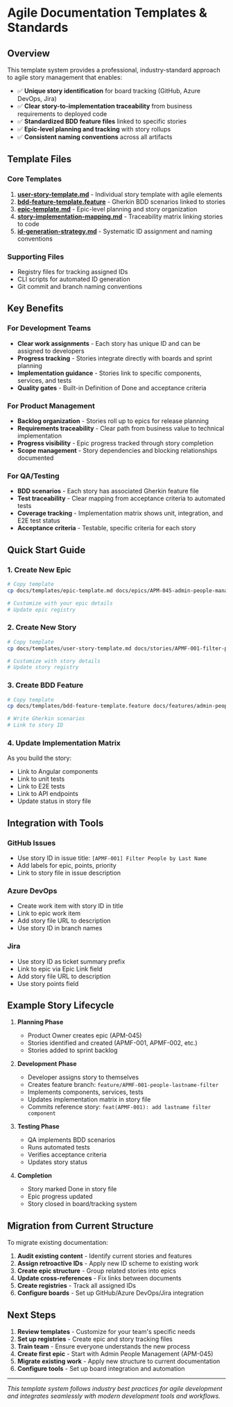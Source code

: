 # Agile Documentation Templates & Standards

## Overview

This template system provides a professional, industry-standard approach to agile story management that enables:

- ✅ **Unique story identification** for board tracking (GitHub, Azure DevOps, Jira)
- ✅ **Clear story-to-implementation traceability** from business requirements to deployed code
- ✅ **Standardized BDD feature files** linked to specific stories
- ✅ **Epic-level planning and tracking** with story rollups
- ✅ **Consistent naming conventions** across all artifacts

## Template Files

### Core Templates

1. **[user-story-template.md](./user-story-template.md)** - Individual story template with agile elements
2. **[bdd-feature-template.feature](./bdd-feature-template.feature)** - Gherkin BDD scenarios linked to stories
3. **[epic-template.md](./epic-template.md)** - Epic-level planning and story organization
4. **[story-implementation-mapping.md](./story-implementation-mapping.md)** - Traceability matrix linking stories to code
5. **[id-generation-strategy.md](./id-generation-strategy.md)** - Systematic ID assignment and naming conventions

### Supporting Files

- Registry files for tracking assigned IDs
- CLI scripts for automated ID generation
- Git commit and branch naming conventions

## Key Benefits

### For Development Teams

- **Clear work assignments** - Each story has unique ID and can be assigned to developers
- **Progress tracking** - Stories integrate directly with boards and sprint planning
- **Implementation guidance** - Stories link to specific components, services, and tests
- **Quality gates** - Built-in Definition of Done and acceptance criteria

### For Product Management

- **Backlog organization** - Stories roll up to epics for release planning
- **Requirements traceability** - Clear path from business value to technical implementation
- **Progress visibility** - Epic progress tracked through story completion
- **Scope management** - Story dependencies and blocking relationships documented

### For QA/Testing

- **BDD scenarios** - Each story has associated Gherkin feature file
- **Test traceability** - Clear mapping from acceptance criteria to automated tests
- **Coverage tracking** - Implementation matrix shows unit, integration, and E2E test status
- **Acceptance criteria** - Testable, specific criteria for each story

## Quick Start Guide

### 1. Create New Epic

```bash
# Copy template
cp docs/templates/epic-template.md docs/epics/APM-045-admin-people-management.md

# Customize with your epic details
# Update epic registry
```

### 2. Create New Story

```bash
# Copy template
cp docs/templates/user-story-template.md docs/stories/APMF-001-filter-people-lastname.md

# Customize with story details
# Update story registry
```

### 3. Create BDD Feature

```bash
# Copy template
cp docs/templates/bdd-feature-template.feature docs/features/admin-people/APMF-001-people-lastname-filter.feature

# Write Gherkin scenarios
# Link to story ID
```

### 4. Update Implementation Matrix

As you build the story:

- Link to Angular components
- Link to unit tests
- Link to E2E tests
- Link to API endpoints
- Update status in story file

## Integration with Tools

### GitHub Issues

- Use story ID in issue title: `[APMF-001] Filter People by Last Name`
- Add labels for epic, points, priority
- Link to story file in issue description

### Azure DevOps

- Create work item with story ID in title
- Link to epic work item
- Add story file URL to description
- Use story ID in branch names

### Jira

- Use story ID as ticket summary prefix
- Link to epic via Epic Link field
- Add story file URL to description
- Use story points field

## Example Story Lifecycle

1. **Planning Phase**

   - Product Owner creates epic (APM-045)
   - Stories identified and created (APMF-001, APMF-002, etc.)
   - Stories added to sprint backlog

2. **Development Phase**

   - Developer assigns story to themselves
   - Creates feature branch: `feature/APMF-001-people-lastname-filter`
   - Implements components, services, tests
   - Updates implementation matrix in story file
   - Commits reference story: `feat(APMF-001): add lastname filter component`

3. **Testing Phase**

   - QA implements BDD scenarios
   - Runs automated tests
   - Verifies acceptance criteria
   - Updates story status

4. **Completion**
   - Story marked Done in story file
   - Epic progress updated
   - Story closed in board/tracking system

## Migration from Current Structure

To migrate existing documentation:

1. **Audit existing content** - Identify current stories and features
2. **Assign retroactive IDs** - Apply new ID scheme to existing work
3. **Create epic structure** - Group related stories into epics
4. **Update cross-references** - Fix links between documents
5. **Create registries** - Track all assigned IDs
6. **Configure boards** - Set up GitHub/Azure DevOps/Jira integration

## Next Steps

1. **Review templates** - Customize for your team's specific needs
2. **Set up registries** - Create epic and story tracking files
3. **Train team** - Ensure everyone understands the new process
4. **Create first epic** - Start with Admin People Management (APM-045)
5. **Migrate existing work** - Apply new structure to current documentation
6. **Configure tools** - Set up board integration and automation

---

_This template system follows industry best practices for agile development and integrates seamlessly with modern development tools and workflows._

